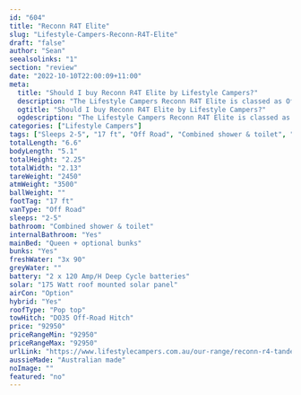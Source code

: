 ```yaml
---
id: "604"
title: "Reconn R4T Elite"
slug: "Lifestyle-Campers-Reconn-R4T-Elite"
draft: "false"
author: "Sean"
seealsolinks: "1"
section: "review"
date: "2022-10-10T22:00:09+11:00"
meta:
  title: "Should I buy Reconn R4T Elite by Lifestyle Campers?"
  description: "The Lifestyle Campers Reconn R4T Elite is classed as Off Road, and sleeps 2-5 people. It is Australian made and comes in at 17 ft. It generally has Combined shower & toilet."
  ogtitle: "Should I buy Reconn R4T Elite by Lifestyle Campers?"
  ogdescription: "The Lifestyle Campers Reconn R4T Elite is classed as Off Road, and sleeps 2-5 people. It is Australian made and comes in at 17 ft. It generally has Combined shower & toilet."
categories: ["Lifestyle Campers"]
tags: ["Sleeps 2-5", "17 ft", "Off Road", "Combined shower & toilet", "Pop top", "80 - 100k", "Australian made"]
totalLength: "6.6"
bodyLength: "5.1"
totalHeight: "2.25"
totalWidth: "2.13"
tareWeight: "2450"
atmWeight: "3500"
ballWeight: ""
footTag: "17 ft"
vanType: "Off Road"
sleeps: "2-5"
bathroom: "Combined shower & toilet"
internalBathroom: "Yes"
mainBed: "Queen + optional bunks"
bunks: "Yes"
freshWater: "3x 90"
greyWater: ""
battery: "2 x 120 Amp/H Deep Cycle batteries"
solar: "175 Watt roof mounted solar panel"
airCon: "Option"
hybrid: "Yes"
roofType: "Pop top"
towHitch: "DO35 Off-Road Hitch"
price: "92950"
priceRangeMin: "92950"
priceRangeMax: "92950"
urlLink: "https://www.lifestylecampers.com.au/our-range/reconn-r4-tandem/"
aussieMade: "Australian made"
noImage: ""
featured: "no"
---
```

